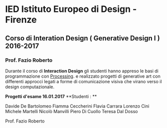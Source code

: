 # IED Istituto Europeo di Design - Firenze
## Corso di Interation Design ( Generative Design I ) 2016-2017 
### Prof. Fazio Roberto

Durante il corso di **Interaction Design** gli studenti hanno appreso le basi di programmazione con [Processing](https://processing.org.com/). e realizzato progetti di generative art con differenti approcci legati a forme di comunicazione visiva che virano verso il design computazionale.

**Progetti d'esame 16.01.2017**
**Studenti : **

Davide De Bartolomeo
Fiamma Ceccherini
Flavia Carrara
Lorenzo Cini
Michele Martelli
Nicolò Manvilli
Piero Di Cuollo
Teresa Dal Dosso

Prof. Fazio Roberto

